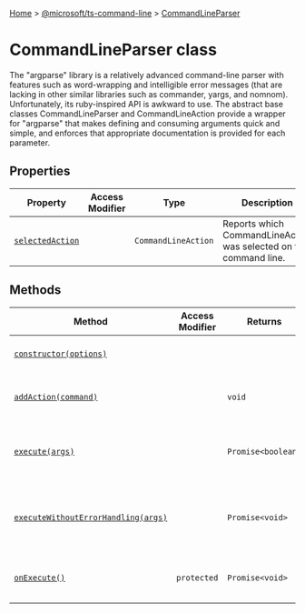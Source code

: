[Home](./index) &gt; [@microsoft/ts-command-line](./ts-command-line.md) &gt; [CommandLineParser](./ts-command-line.commandlineparser.md)

# CommandLineParser class

The "argparse" library is a relatively advanced command-line parser with features such as word-wrapping and intelligible error messages (that are lacking in other similar libraries such as commander, yargs, and nomnom). Unfortunately, its ruby-inspired API is awkward to use. The abstract base classes CommandLineParser and CommandLineAction provide a wrapper for "argparse" that makes defining and consuming arguments quick and simple, and enforces that appropriate documentation is provided for each parameter.

## Properties

|  Property | Access Modifier | Type | Description |
|  --- | --- | --- | --- |
|  [`selectedAction`](./ts-command-line.commandlineparser.selectedaction.md) |  | `CommandLineAction` | Reports which CommandLineAction was selected on the command line. |

## Methods

|  Method | Access Modifier | Returns | Description |
|  --- | --- | --- | --- |
|  [`constructor(options)`](./ts-command-line.commandlineparser.constructor.md) |  |  | Constructs a new instance of the [CommandLineParser](./ts-command-line.commandlineparser.md) class |
|  [`addAction(command)`](./ts-command-line.commandlineparser.addaction.md) |  | `void` | Defines a new action that can be used with the CommandLineParser instance. |
|  [`execute(args)`](./ts-command-line.commandlineparser.execute.md) |  | `Promise<boolean>` | The program entry point will call this method to begin parsing command-line arguments and executing the corresponding action. |
|  [`executeWithoutErrorHandling(args)`](./ts-command-line.commandlineparser.executewithouterrorhandling.md) |  | `Promise<void>` | This is similar to [CommandLineParser.execute](./ts-command-line.commandlineparser.execute.md)<!-- -->, except that execution errors simply cause the promise to reject. It is the caller's responsibility to trap |
|  [`onExecute()`](./ts-command-line.commandlineparser.onexecute.md) | `protected` | `Promise<void>` | This hook allows the subclass to perform additional operations before or after the chosen action is executed. |

